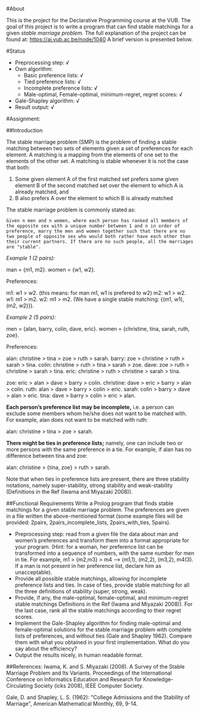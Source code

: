 #About

This is the project for the Declarative Programming course at the VUB. 
The goal of this project is to write a program that can find stable matchings for a given *stable marriage problem.*
The full explanation of the project can be found at: https://ai.vub.ac.be/node/1040 A brief version is presented below.

#Status

* Preprocessing step: √
* Own algorithm:
	* Basic preference lists: √
	* Tied preference lists: √
	* Incomplete preference lists: √
	* Male-optimal, Female-optimal, minimum-regret, regret scores: √
* Gale-Shapley algorithm: √
* Result output: √

#Assignment:


##Introduction

The stable marriage problem (SMP) is the problem of finding a stable matching between two sets of elements given a set of preferences for each element. A matching is a mapping from the elements of one set to the elements of the other set. A matching is stable whenever it is not the case that both:

1. Some given element A of the first matched set prefers some given element B of the second matched set over the element to which A is already matched, and
2. B also prefers A over the element to which B is already matched

The stable marriage problem is commonly stated as:

	Given n men and n women, where each person has ranked all members of the opposite sex with a unique number between 1 and n in order of preference, marry the men and women together such that there are no two people of opposite sex who would both rather have each other than their current partners. If there are no such people, all the marriages are "stable".


*Example 1 (2 pairs):*

man = {m1, m2}.
women = {w1, w2}.

Preferences:

m1: w1 > w2.   (this means: for man m1, w1 is prefered to w2)
m2: w1 > w2.
w1: m1 > m2.
w2: m1 > m2.
(We have a single stable matching:  {(m1, w1), (m2, w2)}).

 

*Example 2 (5 pairs):*

men  = {alan, barry, colin, dave, eric}.
women = {christine, tina, sarah, ruth, zoe}.

Preferences:

alan: christine > tina > zoe > ruth > sarah.
barry: zoe > christine > ruth > sarah > tina.
colin: christine > ruth > tina > sarah > zoe.
dave: zoe > ruth > christine > sarah > tina.
eric: christine > ruth > christine > sarah > tina.

zoe: eric > alan > dave > barry > colin.
christine: dave > eric > barry > alan > colin.
ruth: alan > dave > barry > colin > eric.
sarah: colin > barry > dave > alan > eric.
tina: dave > barry > colin > eric > alan.


**Each person’s preference list may be incomplete,** i.e. a person can exclude some members whom he/she does not want to be matched with. For example, alan does not want to be matched with ruth:

alan: christine > tina > zoe > sarah.

**There might be ties in preference lists;** namely, one can include two or more persons with the same preference in a tie. For example, if alan has no difference between tina and zoe:

alan: christine > {tina, zoe} > ruth > sarah.

Note that when ties in preference lists are present, there are three stability notations, namely super-stability, strong stability and weak-stability (Definitions in the Ref (Iwama and Miyazaki 2008)).

##Functional Requirements
Write a Prolog program that finds stable matchings for a given stable marriage problem. The preferences are given in a file written the above-mentioned format (some example files will be provided: 2pairs, 2pairs_incomplete_lists, 2pairs_with_ties, 5pairs).

* Preprocessing step: read from a given file the data about man and women’s preferences and transform them into a format appropriate for your program. (Hint: for a woman, her preference list can be transformed into a sequence of numbers, with the same number for men in tie. For example, m1 > {m2,m3} > m4 --> (m1,1), (m2,2), (m3,2), m4(3). If a man is not present in her preference list, declare him as unacceptable).
* Provide all possible stable matchings, allowing for incomplete preference lists and ties. In case of ties, provide stable matching for all the three definitions of stability (super, strong, weak).
* Provide, if any, the male-optimal, female-optimal, and minimum-regret stable matchings Definitions in the Ref (Iwama and Miyazaki 2008)). For the last case, rank all the stable matchings according to their regret scores.
* Implement the Gale-Shapley algorithm for finding male-optimal and female-optimal solutions for the stable marriage problem with complete lists of preferences, and without ties (Gale and Shapley 1962). Compare them with what you obtained in your first implementation.  What do you say about the efficiency?
* Output the results nicely, in human readable format.

##References:
Iwama, K. and S. Miyazaki (2008). A Survey of the Stable Marriage Problem and Its Variants. Proceedings of the International Conference on Informatics Education and Research for Knowledge-Circulating Society (icks 2008), IEEE Computer Society.

Gale, D. and Shapley, L. S. (1962): "College Admissions and the Stability of Marriage", American Mathematical Monthly, 69, 9-14.

 